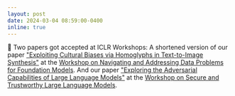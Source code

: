 ```yaml
---
layout: post
date: 2024-03-04 08:59:00-0400
inline: true
---
```


:tada: Two papers got accepted at ICLR Workshops: A shortened version of our paper ["Exploiting Cultural Biases via Homoglyphs in Text-to-Image Synthesis"](https://www.jair.org/index.php/jair/article/view/15388/26991) at the [Workshop on Navigating and Addressing Data Problems for Foundation Models](https://sites.google.com/view/dpfm-iclr24/home).
And our paper ["Exploring the Adversarial Capabilities of Large Language Models"](https://arxiv.org/pdf/2402.09132.pdf) at the [Workshop on Secure and Trustworthy Large Language Models](https://set-llm.github.io/).
